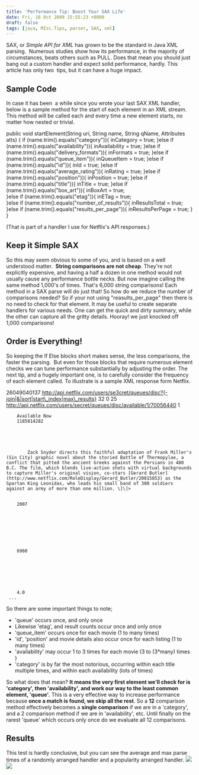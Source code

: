 ```yaml
---
title: 'Performance Tip: Boost Your SAX Life'
date: Fri, 16 Oct 2009 15:55:23 +0000
draft: false
tags: [java, MIsc.Tips, parser, SAX, xml]
---
```


SAX, or _Simple API for XML_ has grown to be the standard in Java XML parsing.  Numerous studies show how its performance, in the majority of circumstances, beats others such as PULL. Does that mean you should just bang out a custom handler and expect solid performance, hardly. This article has only two  tips, but it can have a huge impact.

Sample Code
-----------

In case it has been  a while since you wrote your last SAX XML handler, below is a sample method for the start of each element in an XML stream. This method will be called each and every time a new element starts, no matter how nested or trivial.

public void startElement(String uri, String name, String qName,	Attributes atts) {
		if (name.trim().equals("category")){
			inCategory = true;
		}else if (name.trim().equals("availability")){
			inAvailability = true;
		}else if (name.trim().equals("delivery_formats")){
			inFormats = true;
		}else if (name.trim().equals("queue_item")){
			inQueueItem = true;
		}else if (name.trim().equals("id")){
			inId = true;
		}else if (name.trim().equals("average_rating")){
			inRating = true;
		}else if (name.trim().equals("position")){
			inPosition = true;
		}else if (name.trim().equals("title")){
			inTitle = true;
		}else if (name.trim().equals("box_art")){
			inBoxArt = true;	
		}else if (name.trim().equals("etag")){
			inETag = true;			
		}else if (name.trim().equals("number\_of\_results")){
			inResultsTotal = true;
		}else if (name.trim().equals("results\_per\_page")){
			inResultsPerPage = true;
		}
	}

(That is part of a handler I use for Netflix's API responses.)

Keep it Simple SAX
------------------

So this may seem obvious to some of you, and is based on a well understood matter.  **String comparisons are not cheap**. They're not explicitly expensive, and having a half a dozen in one method would not usually cause any performance bottle necks. But now imagine calling the same method 1,000's of times. That's 6,000 string comparisons! Each method in a SAX parse will do just that! So how do we reduce the number of comparisons needed? So if your not using "reasults\_per\_page" then there is no need to check for that element. It may be useful to create separate handlers for various needs. One can get the quick and dirty summary, while the other can capture all the gritty details. Hooray! we just knocked off 1,000 comparisons!

Order is Everything!
--------------------

So keeping the If Else blocks short makes sense, the less comparisons, the faster the parsing.  But even for those blocks that require numerous element checks we can tune performance substantially by adjusting the order. The next tip, and a hugely important one, is to carefully consider the frequency of each element called. To illustrate is a sample XML response form Netflix.

 26049040137
	http://api.netflix.com/users/se3cret/queues/disc?{-join|&|sort|start\_index|max\_results} 
	32
	0
	25
	 http://api.netflix.com/users/secret/queues/disc/available/1/70056440 
		1
		
		Available Now
		1185814282
		
		
		
		
		
			Zack Snyder directs this faithful adaptation of Frank Miller's (Sin City) graphic novel about the storied Battle of Thermopylae, a conflict that pitted the ancient Greeks against the Persians in 480 B.C. The film, which blends live-action shots with virtual backgrounds to capture Miller's original vision, co-stars [Gerard Butler](http://www.netflix.com/RoleDisplay/Gerard_Butler/20015853) as the Spartan King Leonidas, who leads his small band of 300 soldiers against an army of more than one million. \]\]>
		
		
		2007
		
		
		
		
		
		
		
		
		6960
		
			  
		
		
		
		
		
		4.0 
	 ... 

So there are some important things to note;

*   'queue' occurs once, and only once
*   Likewise 'etag', and result counts occur once and only once
*   'queue_item' occurs once for each movie (1 to many times)
*   'id', 'position' and movie details also occur once for each listing (1 to many times)
*   'availability' may occur 1 to 3 times for each movie (3 to (3*many) times )
*   'category' is by far the most notorious, occurring within each title multiple times, and within each availability (lots of times)

So what does that mean? **It means the very first element we'll check for is 'category', then 'availability', and work our way to the least common element, 'queue'.** This is a very effective way to increase performance because **once a match is found, we skip all the rest**. So a **12** comparison method effectively becomes a **single comparison** if we are in a 'category', and a 2 comparison method if we are in 'availability', etc. Until finally on the rarest 'queue' which occurs only once do we evaluate all 12 comparisons.

Results
-------

This test is hardly conclusive, but you can see the average and max parse times of a randomly arranged handler and a popularity arranged handler. ![](http://spreadsheets.google.com/oimg?key=0ApQs0QFa9ReJdHpselhsbGwxZVB3ZXdDa01ObmQ3Nnc&oid=4&v=1256445520530) ![](http://spreadsheets.google.com/oimg?key=0ApQs0QFa9ReJdHpselhsbGwxZVB3ZXdDa01ObmQ3Nnc&oid=6&v=1256445692757)